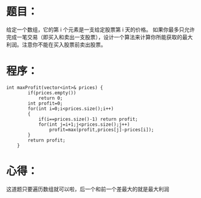 # 题目：
给定一个数组，它的第 i 个元素是一支给定股票第 i 天的价格。
如果你最多只允许完成一笔交易（即买入和卖出一支股票），设计一个算法来计算你所能获取的最大利润。注意你不能在买入股票前卖出股票。
# 程序：
~~~
int maxProfit(vector<int>& prices) {
        if(prices.empty())
            return 0;
        int profit=0;
        for(int i=0;i<prices.size();i++)
        {
            if(i==prices.size()-1) return profit;
            for(int j=i+1;j<prices.size();j++)
                profit=max(profit,prices[j]-prices[i]);
        }
        return profit;
    }
~~~
# 心得：
这道题只要遍历数组就可以啦，后一个和前一个差最大的就是最大利润
